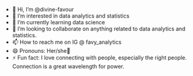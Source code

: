 - 👋 Hi, I’m @divine-favour
- 👀 I’m interested in data analytics and statistics 
- 🌱 I’m currently learning data science 
- 💞️ I’m looking to collaborate on anything related to data analytics and statistics. 
- 📫 How to reach me on IG @ favy_analytics
- 😄 Pronouns: Her/she🙂
- ⚡ Fun fact: I love connecting with people, especially the right people. Connection is a great wavelength for power.

<!---
Divine-fae/divine-fae is a ✨ special ✨ repository because its `README.md` (this file) appears on your GitHub profile.
You can click the Preview link to view your changes.
--->
